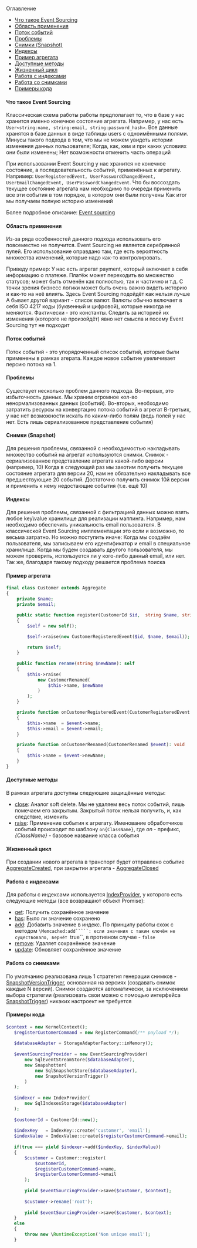 Оглавление
* [Что такое Event Sourcing]()
* [Область применения]()
* [Поток событий]()
* [Проблемы]()
* [Снимки (Snapshot)]()
* [Индексы]()
* [Пример агрегата]()
* [Доступные методы]()
* [Жизненный цикл]()
* [Работа с индексами]()
* [Работа со снимками]()
* [Примеры кода]()

#### Что такое Event Sourcing
Классическая схема работы работы предполагает то, что в базе у нас хранится именно конечное состояние агрегата.
Например, у нас есть ```User<string:name, string:email, string:password_hash>```. Все данные хранятся в базе данных в виде таблицы users с одноимёнными полями.
Минусы такого подхода в том, что мы не можем увидеть истории изменения данных пользователя; Когда, как, кем и при каких условиях они были изменены; Нет возможности отменить часть операций 

При использовании Event Sourcing у нас хранится не конечное состояние, а последовательность событий, применённых к агрегату.
Например: ```UserRegisteredEvent, UserPasswordChangedEvent, UserEmailChangedEvent, UserPasswordChangedEvent```. Что бы воссоздать текущее состояние агрегата нам необходимо по очереди применить все эти события в том порядке, в котором они были получены
Как итог мы получаем полную историю изменений

Более подробное описание: [Event sourcing](https://microservices.io/patterns/data/event-sourcing.html)

#### Область применения
Из-за ряда особенностей данного подхода использовать его повсеместно не получится. Event Sourcing не является серебрянной пулей.
Его использование оправдано там, где есть вероятность множества изменений, которые надо как-то контролировать. 

Приведу пример:
У нас есть агрегат payment, который включает в себя информацию о платеже. Платёж может переходить во множество статусов; может быть отменён как полностью, так и частично и т.д. С точки зрения бизнесс логики может быть очень важно видеть историю и как-то на неё влиять. Здесь Event Sourcing подойдёт как нельзя лучше
А бывает другой вариант - список валют. Валюты обычно включает в себя ISO 4217 коды (буквенный и цифровой), которые никогда не меняются. Фактически - это константы. Следить за историей их изменения (которого не произойдёт) явно нет смысла и посему Event Sourcing тут не подходит

#### Поток событий
Поток событий - это упорядоченный список событий, которые были применены в рамках агерата.
Каждое новое событие увеличивает персию потока на 1.

#### Проблемы
Существует несколько проблем данного подхода.
Во-первых, это избыточность данных. Мы храним огромное кол-во ненормализованных данных (событий).
Во-вторых, необходимо затратить ресурсы на конвертацию потока событий в агрегат
В-третьих, у нас нет возможности искать по каким-либо полям (ведь полей у нас нет. Есть лишь сериализованное представление события)

#### Снимки (Snapshot)
Для решения проблемы, связанной с необходимостью накладывать множество событий на агрегат используются снимки.
Снимок - сериализованное представление агрегата какой-либо версии (например, 10)
Когда в следующий раз мы захотим получить текущее состояние агрегата для версии 20, нам не обязательно накладывать все предшествующие 20 событий. Достаточно получить снимок 10й версии и применить к нему недостающие события (т.е. ещё 10)

#### Индексы
Для решения проблемы, связанной с фильтрацией данных можно взять любое key\value хранилище для реализации маппинга.
Например, нам необходимо обеспечить уникальность email пользователя. 
В классической Event Sourcing имплементации это если и возможно, то весьма затратно. Но можно поступить иначе:
Когда мы создаём пользователя, мы записываем его идентификатор и email в специальное хранилище. Когда мы будем создавать другого пользователя, мы можем проверить, используется ли у кого-либо данный email, или нет.
Так же, благодаря такому подходу решается проблема поиска

#### Пример агрегата
```php
final class Customer extends Aggregate
{
    private $name;
    private $email;

    public static function register(CustomerId $id,  string $name, string $email): self
    {
        $self = new self();
        
        $self->raise(new CustomerRegisteredEvent($id, $name, $email));

        return $self;
    }

    public function rename(string $newName): self
    {
        $this->raise(
            new CustomerRenamed(
                $this->name, $newName
            )
        );
    }

    private function onCustomerRegisteredEvent(CustomerRegisteredEvent $event): void
    {
        $this->name  = $event->name;
        $this->email = $event->email;
    }

    private function onCustomerRenamed(CustomerRenamed $event): void
    {
        $this->name = $event->newName;
    }
}
```
#### Доступные методы
В рамках агрегата доступны следуюшие защищённые методы:
* [close](https://github.com/mmasiukevich/service-bus/blob/master/src/EventSourcing/Aggregate.php#L137): Аналог soft delete. Мы не удаляем весь поток событий, лишь помечаем его закрытым. Закрытый поток нельзя получить, и, как следствие, изменить
* [raise](https://github.com/mmasiukevich/service-bus/blob/master/src/EventSourcing/Aggregate.php#L107): Применение события к агрегату. Именование обработчиков событий происходит по шаблону ```on{ClassName}```, где *on* - префикс, *{ClassName}* - базовое название класса события 

#### Жизненный цикл
При создании нового агрегата в транспорт будет отправлено событие [AggregateCreated](https://github.com/mmasiukevich/service-bus/blob/master/src/EventSourcing/Contract/AggregateCreated.php), при закрытии агрегата - [AggregateClosed](https://github.com/mmasiukevich/service-bus/blob/master/src/EventSourcing/Contract/AggregateClosed.php)

#### Работа с индексами
Для работы с индексами используется [IndexProvider](https://github.com/mmasiukevich/service-bus/blob/master/src/IndexProvider.php), у которого есть следующие методы (все возвращают объект Promise):
* [get](https://github.com/mmasiukevich/service-bus/blob/master/src/IndexProvider.php#L51): Получить сохранённое значение
* [has](https://github.com/mmasiukevich/service-bus/blob/master/src/IndexProvider.php#L85): Было ли значение сохранено
* [add](https://github.com/mmasiukevich/service-bus/blob/master/src/IndexProvider.php#L122): Добавить значение в индекс. По принципу работы схож с методом ```\Memcached:add`````: если значения с таким ключём не существовало, вернёт ```true``, в противном случае - ```false```
* [remove](https://github.com/mmasiukevich/service-bus/blob/master/src/IndexProvider.php#L160): Удаляет сохранённое значение
* [update](https://github.com/mmasiukevich/service-bus/blob/master/src/IndexProvider.php#L177): Обновляет сохранённое значение

#### Работа со снимками
По умолчанию реализована лишь 1 стратегия генерации снимков - [SnapshotVersionTrigger](https://github.com/mmasiukevich/service-bus/blob/master/src/EventSourcingSnapshots/Trigger/SnapshotVersionTrigger.php), основанная на версиях (создавать снимок каждые N версий). Снимки создаются автоматически, за исключением выбора стратегии (реализовать свои можно с помощью интерфейса [SnapshotTrigger](https://github.com/mmasiukevich/service-bus/blob/master/src/EventSourcingSnapshots/Trigger/SnapshotTrigger.php)) никаких настроект не требуется

#### Примеры кода
```php
$context = new KernelContext();
   $registerCustomerCommand = new RegisterCommand(/** payload */);
   
   $databaseAdapter = StorageAdapterFactory::inMemory();
   
   $eventSourcingProvider = new EventSourcingProvider(
       new SqlEventStreamStore($databaseAdapter),
       new Snapshotter(
           new SqlSnapshotStore($databaseAdapter),
           new SnapshotVersionTrigger()
       )
   );
   
   $indexer = new IndexProvider(
       new SqlIndexesStorage($databaseAdapter)
   );
   
   $customerId = CustomerId::new();
   
   $indexKey   = IndexKey::create('customer', 'email');
   $indexValue = IndexValue::create($registerCustomerCommand->email);
   
   if(true === yield $indexer->add($indexKey, $indexValue))
   {
       $customer = Customer::register(
           $customerId,
           $registerCustomerCommand->name,
           $registerCustomerCommand->email
       );
   
       yield $eventSourcingProvider->save($customer, $context);
   
       $customer->rename('root');
   
       yield $eventSourcingProvider->save($customer, $context);
   }
   else
   {
       throw new \RuntimeException('Non unique email');
   }
```